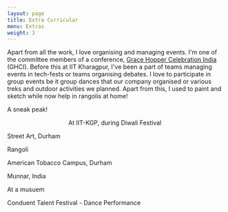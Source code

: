```yaml
---
layout: page
title: Extra Curricular
menu: Extras
weight: 3
---
```


Apart from all the work, I love organising and managing events. I'm one of the committee members of a conference, [Grace Hopper Celebration India](https://ghcindia.anitab.org/) (GHCI). Before this at IIT Kharagpur, I've been a part of teams managing events in tech-fests or teams organising debates. I love to participate in group events be it group dances that our company organised or various treks and outdoor activities we planned. Apart from this, I used to paint and sketch while now help in rangolis at home!

A sneak peak! 

<p align="center">
At IIT-KGP, during Diwali Festival
<img src="https://sakshiagarwal.github.io/illu.PNG" alt="">

Street Art, Durham 
<img src="https://sakshiagarwal.github.io/durham.png" alt="">

Rangoli
<img src="https://sakshiagarwal.github.io/rangoli.jpg" alt="">

American Tobacco Campus, Durham
<img src="https://sakshiagarwal.github.io/durham2.JPG" alt="">
<img src="https://sakshiagarwal.github.io/durham3.JPG" alt="">

Munnar, India
<img src="https://sakshiagarwal.github.io/munnar.jpg" alt="">

At a musuem
<img src="https://sakshiagarwal.github.io/coverphoto.jpg" alt="">

Conduent Talent Festival - Dance Performance
<img src="https://sakshiagarwal.github.io/conduent-dance.jpg" alt="">

</p>
